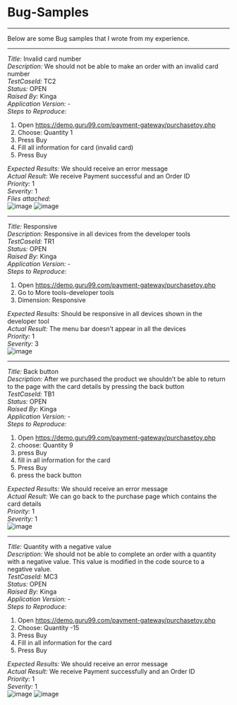 # Bug-Samples
___
Below are some Bug samples that I wrote from my experience.
___

_Title:_ Invalid card number <br/>
_Description:_ We should not be able to make an order with an invalid card number <br/>
_TestCaseId:_ TC2 <br/>
_Status:_ OPEN <br/>
_Raised By:_ Kinga <br/>
_Application Version:_ - <br/>
_Steps to Reproduce:_<br/>
1. Open https://demo.guru99.com/payment-gateway/purchasetoy.php
2. Choose: Quantity 1
3. Press Buy
4. Fill all information for card (invalid card)
5. Press Buy

_Expected Results:_ We should receive an error message <br/>
_Actual Result:_ We receive Payment successful and an Order ID <br/>
_Priority:_ 1 <br/>
_Severity:_ 1 <br/>
_Files attached:_ <br/>
![image](https://github.com/DeeKinga/Bug-Samples/assets/131695090/65b10639-b229-4759-8ced-6c813acc2113)
![image](https://github.com/DeeKinga/Bug-Samples/assets/131695090/c0a1f8a5-42fc-4058-ba94-74ab63320ea6)

___

_Title:_ Responsive  <br/>
_Description:_ Responsive in all devices from the developer tools <br/>
_TestCaseId:_ TR1 <br/>
_Status:_ OPEN <br/>
_Raised By:_ Kinga <br/>
_Application Version:_ - <br/>
_Steps to Reproduce:_ <br/>
1. Open https://demo.guru99.com/payment-gateway/purchasetoy.php
2. Go to More tools-developer tools
3. Dimension: Responsive

_Expected Results:_ Should be responsive in all devices shown in the developer tool <br/>
_Actual Result:_ The menu bar doesn’t appear in all the devices <br/>
_Priority:_ 1 <br/>
_Severity:_ 3  <br/>
![image](https://github.com/DeeKinga/Bug-Samples/assets/131695090/3614d454-2999-46c1-9603-b956dff39bc6)

___

_Title:_ Back button <br/>
_Description:_ After we purchased the product we shouldn’t be able to return to the page with the card details by pressing the back button <br/>
_TestCaseId:_ TB1 <br/>
_Status:_ OPEN <br/>
_Raised By:_ Kinga <br/>
_Application Version:_ - <br/>
_Steps to Reproduce:_ <br/>
1. Open https://demo.guru99.com/payment-gateway/purchasetoy.php
2. choose: Quantity 9
3. press Buy
4. fill in all information for the card
5. Press Buy
6. press the back button

_Expected Results:_ We should receive an error message <br/>
_Actual Result:_ We can go back to the purchase page which contains the card details <br/>
_Priority:_ 1 <br/>
_Severity:_ 1 <br/>
![image](https://github.com/DeeKinga/Bug-Samples/assets/131695090/5afc3996-beb4-436d-9d60-961f7b2c5303)

___

_Title:_ Quantity with a negative value <br/>
_Description:_ We should not be able to complete an order with a quantity with a negative value. This value is modified in the code source to a negative value. <br/>
_TestCaseId:_ MC3 <br/>
_Status:_ OPEN <br/>
_Raised By:_ Kinga <br/>
_Application Version:_ - <br/>
_Steps to Reproduce:_ <br/>
1. Open https://demo.guru99.com/payment-gateway/purchasetoy.php
2. Choose: Quantity -15
3. Press Buy
4. Fill in all information for the card
5. Press Buy

_Expected Results:_ We should receive an error message <br/>
_Actual Result:_ We receive Payment successfully and an Order ID <br/>
_Priority:_ 1 <br/>
_Severity:_ 1 <br/>
![image](https://github.com/DeeKinga/Bug-Samples/assets/131695090/37377c68-058c-4302-a85d-6dae67a3b888)
![image](https://github.com/DeeKinga/Bug-Samples/assets/131695090/acfb891f-f93b-405f-9d34-c241398d5508)



